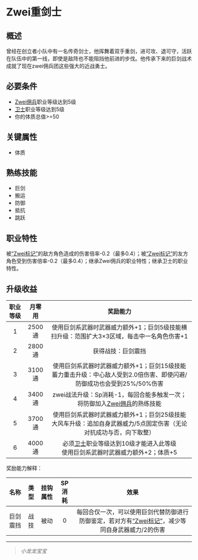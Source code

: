 # Zwei重剑士

## 概述

曾经在创立者小队中有一名传奇剑士，他挥舞着双手重剑，进可攻、退可守，活跃在队伍中的第一线，即使是敌阵也不能阻挡他前进的步伐。他传承下来的巨剑战术成就了现在zwei佣兵团这些强大的近战勇士。

## 必要条件

* <a href="../zwei-mercenary" target="_blank">Zwei佣兵</a>职业等级达到5级
* <a href="../../../basicJob/Guard" target="_blank">卫士</a>职业等级达到5级
* 你的体质总值>=50

## 关键属性

* 体质

## 熟练技能

* 巨剑
* 搬运
* 防御
* 抵抗
* 跳跃

## 职业特性

被<a href="../../../../status/mark/#Zwei标记" target="_blank">“Zwei标记”</a>的敌方角色造成的伤害倍率-0.2（最多0.4）；被<a href="../../../../status/mark/#Zwei标记" target="_blank">“Zwei标记”</a>的友方角色受到伤害倍率-0.2（最多0.4）；继承Zwei佣兵的职业特性；继承卫士的职业特性。

## 升级收益

职业等级|月零用|奖励能力
:--:|:--:|:--:
1|2500通|使用巨剑系武器时武器威力额外+1；巨剑5级技能横扫升级：范围扩大3×3区域，每击中一名角色伤害+1
2|2800通|获得战技：巨剑震挡
3|3100通|使用巨剑系武器时武器威力额外+1；巨剑15级技能蓄力重击升级：中心敌人受到2.0倍伤害、即使闪避/防御成功也会受到25%/50%伤害
4|3400通|zwei战法升级：Sp消耗-1，每回合能多触发一次；将防御加入<a href="../zwei-mercenary" target="_blank">Zwei佣兵</a>的熟练技能
5|3700通|使用巨剑系武器时武器威力额外+1；巨剑25级技能大风车升级：追加自身武器威力/5点固定伤害（无论对抗成功与否，向下取整）
6|4000通|必须<a href="../../../basicJob/Guard" target="_blank">卫士</a>职业等级达到10级才能进入此等级<br>使用巨剑系武器时武器威力额外+2；体质+5

奖励能力解释：

名称|类型|挂钩属性|SP消耗|效果
:--:|:--:|:--:|:--:|:--:
巨剑震挡|战技|被动|0|每回合仅一次，可以使用巨剑代替防御进行防御鉴定，若对方有<a href="../../../../status/mark/#Zwei标记" target="_blank">“Zwei标记”</a>，减少等同自身武器威力/2的伤害

---

> *小龙龙宝宝*